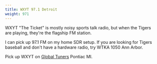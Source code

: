 ```yaml
---
title: WXYT 97.1 Detroit
weight: 971
---
```

WXYT "The Ticket" is mostly noisy sports talk radio, but when the Tigers
are playing, they're the flagship FM station.

I can pick up 97.1 FM on my home SDR setup.
If you are looking for Tigers baseball and don't have a hardware
radio, try WTKA 1050 Ann Arbor.

Pick up WXYT on [Global Tuners](https://www.globaltuners.com/receiver/1460/js2)
Pontiac MI.
